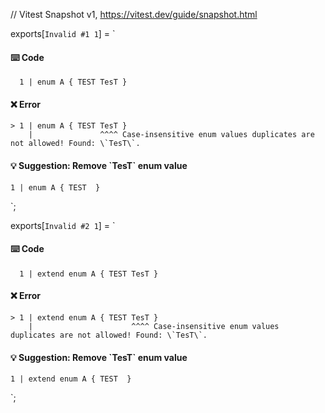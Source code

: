 // Vitest Snapshot v1, https://vitest.dev/guide/snapshot.html

exports[`Invalid #1 1`] = `
#### ⌨️ Code

      1 | enum A { TEST TesT }

#### ❌ Error

    > 1 | enum A { TEST TesT }
        |               ^^^^ Case-insensitive enum values duplicates are not allowed! Found: \`TesT\`.

#### 💡 Suggestion: Remove \`TesT\` enum value

    1 | enum A { TEST  }
`;

exports[`Invalid #2 1`] = `
#### ⌨️ Code

      1 | extend enum A { TEST TesT }

#### ❌ Error

    > 1 | extend enum A { TEST TesT }
        |                      ^^^^ Case-insensitive enum values duplicates are not allowed! Found: \`TesT\`.

#### 💡 Suggestion: Remove \`TesT\` enum value

    1 | extend enum A { TEST  }
`;
